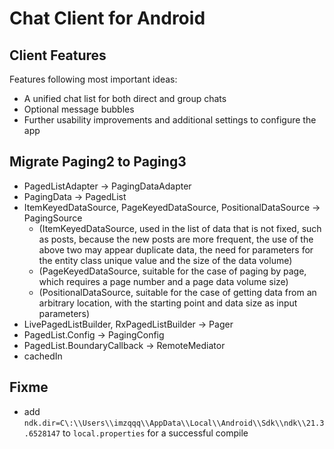 # Chat Client for Android

## Client Features

Features following most important ideas:

- A unified chat list for both direct and group chats
- Optional message bubbles
- Further usability improvements and additional settings to configure the app

## Migrate Paging2 to Paging3

- PagedListAdapter -> PagingDataAdapter
- PagingData -> PagedList
- ItemKeyedDataSource, PageKeyedDataSource, PositionalDataSource -> PagingSource
  - (ItemKeyedDataSource, used in the list of data that is not fixed, such as posts, because the new posts are more frequent, the use of the above two may appear duplicate data, the need for parameters for the entity class unique value and the size of the data volume)
  - (PageKeyedDataSource, suitable for the case of paging by page, which requires a page number and a page data volume size)
  - (PositionalDataSource, suitable for the case of getting data from an arbitrary location, with the starting point and data size as input parameters)
- LivePagedListBuilder, RxPagedListBuilder -> Pager
- PagedList.Config -> PagingConfig
- PagedList.BoundaryCallback -> RemoteMediator
- cachedIn

## Fixme

- add `ndk.dir=C\:\\Users\\imzqqq\\AppData\\Local\\Android\\Sdk\\ndk\\21.3.6528147` to `local.properties` for a successful compile

